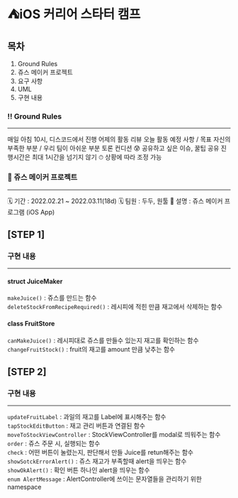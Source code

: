 
# ⛺️iOS 커리어 스타터 캠프

## 목차
1. Ground Rules
2. 쥬스 메이커 프로젝트
3. 요구 사항
4. UML
5. 구현 내용

### ‼️ Ground Rules
---
매일 아침 10시, 디스코드에서 진행
어제의 활동 리뷰
오늘 활동 예정 사항 / 목표
자신의 부족한 부분 / 우리 팀이 아쉬운 부분 토론
컨디션 😰
공유하고 싶은 이슈, 꿀팁 공유
진행시간은 최대 1시간을 넘기지 않기 ⏱
상황에 따라 조정 가능

### 🧋 쥬스 메이커 프로젝트
---
🗓 기간 : 2022.02.21 ~ 2022.03.11(18d)
🗓 팀원 : 두두, 원툴
📝 설명 : 쥬스 메이커 프로그램 (iOS App)

## [STEP 1]

### 구현 내용
---
#### struct JuiceMaker
`makeJuice()` : 쥬스를 만드는 함수  
`deleteStockFromRecipeRequired()` : 레시피에 적힌 만큼 재고에서 삭제하는 함수  
#### class FruitStore
`canMakeJuice()` : 레시피대로 쥬스를 만들수 있는지 재고를 확인하는 함수  
`changeFruitStock()` : fruit의 재고를 amount 만큼 낮추는 함수  


## [STEP 2]

### 구현 내용
---
`updateFruitLabel` : 과일의 재고를 Label에 표시해주는 함수  
`tapStockEditButton` : 재고 관리 버튼과 연결된 함수  
`moveToStockViewController` : StockViewController를 modal로 띄워주는 함수  
`order` : 쥬스 주문 시, 실행되는 함수  
`check` : 어떤 버튼이 눌렸는지, 판단해서 만들 Juice를 retun해주는 함수  
`showSotckErrorAlert()` :  쥬스 재고가 부족할때 alert을 띄우는 함수  
`showOkAlert()` : 확인 버튼 하나인 alert을 띄우는 함수  
`enum AlertMessage` : AlertController에 쓰이는 문자열들을 관리하기 위한 namespace  


